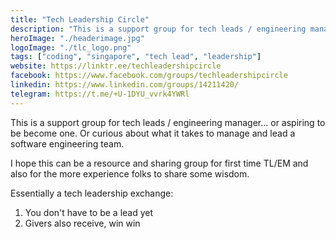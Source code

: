 ```yaml
---
title: "Tech Leadership Circle"
description: "This is a support group for tech leads / engineering manager… or aspiring to be become one. Or curious about what it takes to manage and lead a software engineering team."
heroImage: "./headerimage.jpg"
logoImage: "./tlc_logo.png"
tags: ["coding", "singapore", "tech lead", "leadership"]
website: https://linktr.ee/techleadershipcircle
facebook: https://www.facebook.com/groups/techleadershipcircle
linkedin: https://www.linkedin.com/groups/14211420/
telegram: https://t.me/+U-1DYU_vvrk4YWRl
---
```


This is a support group for tech leads / engineering manager… or aspiring to be become one. Or curious about what it takes to manage and lead a software engineering team.

I hope this can be a resource and sharing group for first time TL/EM and also for the more experience folks to share some wisdom.

Essentially a tech leadership exchange:

1. You don't have to be a lead yet
2. Givers also receive, win win
